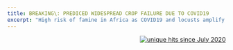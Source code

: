 ```yaml
---
title: BREAKING\: PREDICED WIDESPREAD CROP FAILURE DUE TO COVID19
excerpt: "High risk of famine in Africa as COVID19 and locusts amplify dry conditions"
---
```


</iframe>
</object>
<p align="right">
<a href="http://www.hitwebcounter.com">
<img src="" title="unique hits since July 2020" border="0" ></a>


